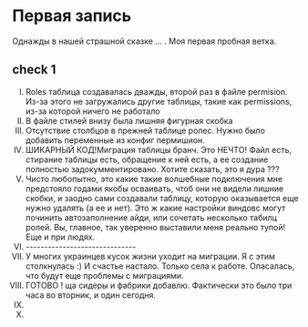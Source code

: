 <link rel="stylesheet" href="public\my\my.css">
<h1>Первая запись</h1>

<p> Однажды в нашей страшной сказке ... . Моя первая пробная ветка. </p>
<h2>check 1</h2>
<ol type="I">
    <li>Roles таблица создавалась дважды, второй раз в файле permision. Из-за этого не загружались другие таблицы, такие как permissions, из-за которой ничего не работало</li>
    <li>В файле стилей внизу была лишняя фигурная скобка</li>
    <li>Отсутствие столбцов в прежней таблице ролес. Нужно было добавить переменные из конфиг пермишион.</li>
    <li><span class="span1">ШИКАРНЫЙ КОД!</span>Миграция таблицы бранч. Это НЕЧТО! Файл есть, стирание таблицы есть, обращение к ней есть, а ее создание полностью задокумментировано. <span class="span2">Хотите сказать, это я дура ???</span></li>
    <li class="span3">Чисто любопытно, это какие такие волшебные подключения мне предстояло годами якобы осваивать, чтоб они не видели лишние скобки, и заодно сами создавали таблицу, которую оказывается еще нужно удалять (а ее и нет). Это ж какие настройки виндовс могут починить автозаполнение айди, или сочетать несколько табилц ролей. <span class="span2">Вы, главное, так уверенно выставили меня реально тупой!</span> Еще и при людях.</li>
    <li>------------------------------</li>  
    <li>У многих украинцев кусок жизни уходит на миграции. Я с этим столкнулась :) И счастье настало. Только села к работе. Опасалась, что будут еще проблемы с миграциями.</li>
    <li>ГОТОВО ! ща сидеры и фабрики добавлю. Фактически это было три часа во вторник, и один сегодня.</li>
    <li></li>
    <li></li>        
</ol>